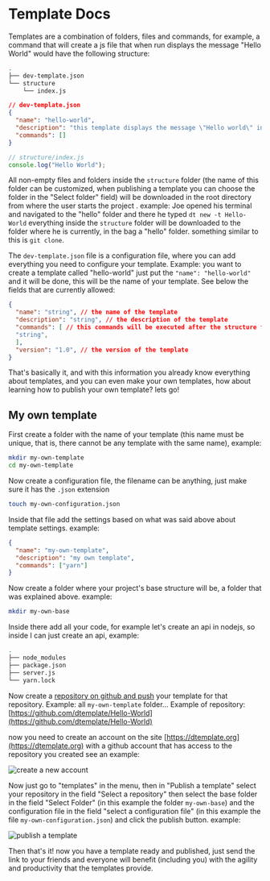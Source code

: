# Template Docs

Templates are a combination of folders, files and commands, for example, a command that will create a js file that when run displays the message "Hello World" would have the following structure:

```sh
.
├── dev-template.json
└── structure
    └── index.js
```

```json
// dev-template.json
{
  "name": "hello-world",
  "description": "this template displays the message \"Hello world\" in the console as a simple greeting as this is the first official template.",
  "commands": []
}
```

```javascript
// structure/index.js
console.log("Hello World");
```

All non-empty files and folders inside the `structure` folder (the name of this folder can be customized, when publishing a template you can choose the folder in the "Select folder" field) will be downloaded in the root directory from where the user starts the project . example: Joe opened his terminal and navigated to the "hello" folder and there he typed `dt new -t Hello-World` everything inside the `structure` folder will be downloaded to the folder where he is currently, in the bag a "hello" folder. something similar to this is `git clone`.

The `dev-template.json` file is a configuration file, where you can add everything you need to configure your template. Example: you want to create a template called "hello-world" just put the `"name": "hello-world"` and it will be done, this will be the name of your template. See below the fields that are currently allowed:

```json
{
  "name": "string", // the name of the template
  "description": "string", // the description of the template
  "commands": [ // this commands will be executed after the structure folder be cloned into the base folder. will be executed in same folder that all files and folders of structure are
  "string",
  ],
  "version": "1.0", // the version of the template
}
```

That's basically it, and with this information you already know everything about templates, and you can even make your own templates, how about learning how to publish your own template? lets go!

## My own template

First create a folder with the name of your template (this name must be unique, that is, there cannot be any template with the same name), example:

```sh
mkdir my-own-template
cd my-own-template
```

Now create a configuration file, the filename can be anything, just make sure it has the `.json` extension

```sh
touch my-own-configuration.json
```

Inside that file add the settings based on what was said above about template settings. example:

```json
{
  "name": "my-own-template",
  "description": "my own template",
  "commands": ["yarn"]
}
```

Now create a folder where your project's base structure will be, a folder that was explained above. example:

```sh
mkdir my-own-base
```

Inside there add all your code, for example let's create an api in nodejs, so inside I can just create an api, example:

```sh
.
├── node_modules
├── package.json
├── server.js
└── yarn.lock
```

Now create a [repository on github and push](https://docs.github.com/en/get-started/using-git/pushing-commits-to-a-remote-repository) your template for that repository. Example: all `my-own-template` folder... Example of repository: [https://github.com/dtemplate/Hello-World](https://github.com/dtemplate/Hello-World)

now you need to create an account on the site [https://dtemplate.org](https://dtemplate.org) with a github account that has access to the repository you created see an example:

![create a new account](https://ik.imagekit.io/Theryston/create-account-dtemplate-org_jRQsvWNtu.gif)

Now just go to "templates" in the menu, then in "Publish a template" select your repository in the field "Select a repository" then select the base folder in the field "Select Folder" (in this example the folder `my-own-base`) and the configuration file in the field "select a configuration file" (in this example the file `my-own-configuration.json`) and click the publish button. example:

![publish a template](https://ik.imagekit.io/Theryston/publish-a-template-dtemplate-org_MpoCcCi-Z.gif)

Then that's it! now you have a template ready and published, just send the link to your friends and everyone will benefit (including you) with the agility and productivity that the templates provide.
